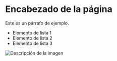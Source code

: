<!DOCTYPE html>
<html>
  <head>
    <title>Título de la página</title>
  </head>
  <body>
    <h1>Encabezado de la página</h1>
    <p>Este es un párrafo de ejemplo.</p>
    <ul>
      <li>Elemento de lista 1</li>
      <li>Elemento de lista 2</li>
      <li>Elemento de lista 3</li>
    </ul>
    <img src="imagen.jpg" alt="Descripción de la imagen">
  </body>
</html>
